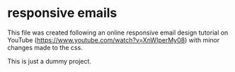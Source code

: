 # responsive emails

This file was created following an online responsive email design tutorial on YouTube (https://www.youtube.com/watch?v=XnWIperMy08) with minor changes made to the css. 

This is just a dummy project. 
